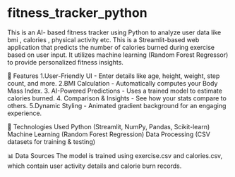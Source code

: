 # fitness_tracker_python
 This is  an AI- based fitness tracker using Python to analyze user data like bmi , calories , physical activity etc. 
This is a Streamlit-based web application that predicts the number of calories burned during exercise based on user input. It utilizes machine learning (Random Forest Regressor) to provide personalized fitness insights.

🚀 Features
1.User-Friendly UI - Enter details like age, height, weight, step count, and more.
2.BMI Calculation - Automatically computes your Body Mass Index.
3. AI-Powered Predictions - Uses a trained model to estimate calories burned.
4. Comparison & Insights - See how your stats compare to others.
5.Dynamic Styling - Animated gradient background for an engaging experience.

🔧 Technologies Used
Python (Streamlit, NumPy, Pandas, Scikit-learn)
Machine Learning (Random Forest Regression)
Data Processing (CSV datasets for training & testing)

📊 Data Sources
The model is trained using exercise.csv and calories.csv, which contain user activity details and calorie burn records.
